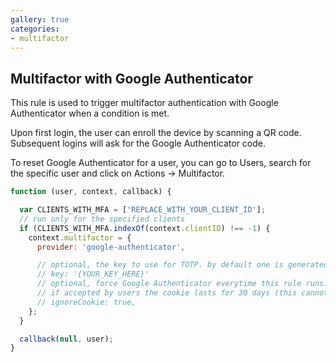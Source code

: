```yaml
---
gallery: true
categories:
- multifactor
---
```


## Multifactor with Google Authenticator

This rule is used to trigger multifactor authentication with Google Authenticator when a condition is met.

Upon first login, the user can enroll the device by scanning a QR code. Subsequent logins will ask for the Google Authenticator code.

To reset Google Authenticator for a user, you can go to Users, search for the specific user and click on Actions -> Multifactor.

```js
function (user, context, callback) {

  var CLIENTS_WITH_MFA = ['REPLACE_WITH_YOUR_CLIENT_ID'];
  // run only for the specified clients
  if (CLIENTS_WITH_MFA.indexOf(context.clientID) !== -1) {
    context.multifactor = {
      provider: 'google-authenticator',

      // optional, the key to use for TOTP. by default one is generated for you
      // key: '{YOUR_KEY_HERE}'
      // optional, force Google Authenticator everytime this rule runs. Defaults to false.
      // if accepted by users the cookie lasts for 30 days (this cannot be changed)
      // ignoreCookie: true,
    };
  }

  callback(null, user);
}
```
